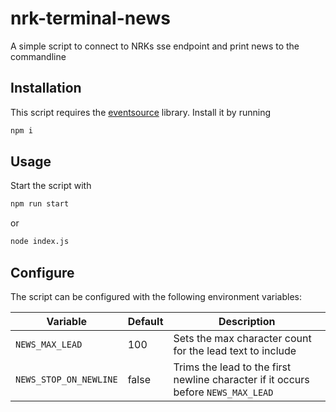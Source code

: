 # nrk-terminal-news
A simple script to connect to NRKs sse endpoint and print news to the commandline

## Installation 

This script requires the [eventsource](https://github.com/EventSource/eventsource) library. Install it by running 
```bash
npm i
```

## Usage

Start the script with 
```bash
npm run start
```
or
```bash
node index.js
```

## Configure

The script can be configured with the following environment variables:

| Variable | Default | Description |
| - | - | - |
| `NEWS_MAX_LEAD` | 100 | Sets the max character count for the lead text to include |
| `NEWS_STOP_ON_NEWLINE` | false | Trims the lead to the first newline character if it occurs before `NEWS_MAX_LEAD` | 
